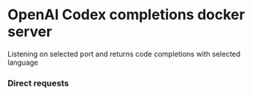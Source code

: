 # OpenAI Codex completions docker server
Listening on selected port and returns code completions with selected language
### Direct requests
